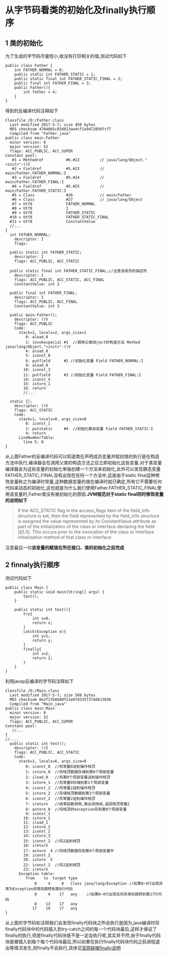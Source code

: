 # 从字节码看类的初始化及finally执行顺序

## 1 类的初始化

为了生成的字节码尽量短小,故没有打印相关的值,测试代码如下

```
public class Father {
	int FATHER_NORMAL = 0;
	public static int FATHER_STATIC = 1;
	public static final int FATHER_STATIC_FINAL = 2;
	public final int FATHER_FINAL = 3;
	public Father(){
		int father = 4;
	}
}
```

得到的反编译代码注释如下

```
Classfile /D:/Father.class
  Last modified 2017-5-7; size 450 bytes
  MD5 checksum 47040b5c83d813ae4cf1a9472056fcf7
  Compiled from "Father.java"
public class main.Father
  minor version: 0
  major version: 52
  flags: ACC_PUBLIC, ACC_SUPER
Constant pool:
   #1 = Methodref          #6.#22         // java/lang/Object."<init>":()V
   #2 = Fieldref           #5.#23         // main/Father.FATHER_NORMAL:I
   #3 = Fieldref           #5.#24         // main/Father.FATHER_FINAL:I
   #4 = Fieldref           #5.#25         // main/Father.FATHER_STATIC:I
   #5 = Class              #26            // main/Father
   #6 = Class              #27            // java/lang/Object
   #7 = Utf8               FATHER_NORMAL
   #8 = Utf8               I
   #9 = Utf8               FATHER_STATIC
  #10 = Utf8               FATHER_STATIC_FINAL
  #11 = Utf8               ConstantValue 
  //...
{
  int FATHER_NORMAL;
    descriptor: I
    flags:

  public static int FATHER_STATIC;
    descriptor: I
    flags: ACC_PUBLIC, ACC_STATIC

  public static final int FATHER_STATIC_FINAL;//注意该成员的描述符
    descriptor: I
    flags: ACC_PUBLIC, ACC_STATIC, ACC_FINAL
    ConstantValue: int 2

  public final int FATHER_FINAL;
    descriptor: I
    flags: ACC_PUBLIC, ACC_FINAL
    ConstantValue: int 3

  public main.Father();
    descriptor: ()V
    flags: ACC_PUBLIC
    Code:
      stack=2, locals=2, args_size=1
         0: aload_0
         1: invokespecial #1  //调用父类Object的构造方法 Method java/lang/Object."<init>":()V
         4: aload_0
         5: iconst_0
         6: putfield      #2 //初始化变量 Field FATHER_NORMAL:I
         9: aload_0
        10: iconst_3
        11: putfield      #3 //初始化变量 Field FATHER_FINAL:I
        14: iconst_4
        15: istore_1
        16: return
        //...

  static {};
    descriptor: ()V
    flags: ACC_STATIC
    Code:
      stack=1, locals=0, args_size=0
         0: iconst_1
         1: putstatic     #4  //初始化静态变量 Field FATHER_STATIC:I
         4: return
      LineNumberTable:
        line 5: 0
}
```

从上面Father的反编译代码可以知道类在声明成员变量并赋初值的执行是在构造方法中执行,编译器会在调用父类的构造方法之后立即初始化这些变量.对于类变量编译器会为这些变量的初始化单独创建一个方法来初始化,此外可以发现静态变量FATHER_STATIC_FINAL没有出现在任何一个方法中,这是由于static final这种修饰变量称之为编译时常量,这种数据变量的值在编译时就已确定,所有它不需要任何代码来动态的初始化,这也就是为什么我们使用Father.FATHER_STATIC_FINAL使用该变量时,Father类没有被初始化的原因.**JVM规范对于static final同时修饰变量的说明如下**

>If the ACC_STATIC flag in the access_flags item of the field_info structure is set, then the field represented by the field_info structure is assigned the value represented by its ConstantValue attribute as part of the initialization of the class or interface declaring the field (§5.5). This occurs prior to the invocation of the class or interface initialization method of that class or interface

注意最后一句**该变量的赋值在所在接口、类的初始化之前完成**

## 2 finnaly执行顺序

测试代码如下

```
public class Main {
	public static void main(String[] args) {
		test();
	}
	
	public static int test(){
		try{
			int x=0;
			return x;
		}
		catch(Exception e){
			int y=1;
			return y;
		}
		finally{
			int z=2;
			return 2;
		}
	}
}
```

利用javap反编译的字节码注释如下

```
Classfile /D:/Main.class
  Last modified 2017-5-7; size 508 bytes
  MD5 checksum 8e2f1fb8680f21e07d3357374d813656
  Compiled from "Main.java"
public class main.Main
  minor version: 0
  major version: 52
  flags: ACC_PUBLIC, ACC_SUPER
Constant pool:
   //...
{
//....
  public static int test();
    descriptor: ()I
    flags: ACC_PUBLIC, ACC_STATIC
    Code:
      stack=1, locals=6, args_size=0
         0: iconst_0  //将常量0送到操作栈顶
         1: istore_0  //将栈顶数据存储到第0个局部变量
         2: iload_0   //将第0个局部变量送到操作栈顶
         3: istore_1  //将常量0存储到第1个局部变量
         4: iconst_2  //将常量2送到操作栈顶
         5: istore_2  //存储栈顶数据到第2个局部变量
         6: iconst_2  //将常量2送到操作栈顶
         7: ireturn   //结束函数调用,推出该栈帧,返回栈顶常量2
         8: astore_0  //将栈顶的exception存到第0个局部变量
         9: iconst_1
        10: istore_1
        11: iload_1
        12: istore_2
        13: iconst_2
        14: istore_3
        15: iconst_2  //将2送到栈顶
        16: ireturn
        17: astore  4 //将栈顶数据存到第4个局部变量中
        19: iconst_2
        20: istore  5
        22: iconst_2  //将2送到栈顶
        23: ireturn
      Exception table:
         from    to  target type
             0     4     8   Class java/lang/Exception //如果0~4行出现异常为Exception异常则跳转到第8行代码
             0     4    17   any    //如果0~4行出现任何异常则跳转到第17行代码
             8    13    17   any    
            17    19    17   any
}
```

从上面的字节码和注释我们会发现finally代码快之所会执行是因为,java编译时将finally代码块中的代码插入到try-catch之间的每一个代码块最后,这样才保证了finally的执行,但是finally代码块是不是一定会执行呢,其实并不然,由于finally代码块是被插入到每个每个代码块最后,所以如果在执行finally代码块代码之前进程退出等情况发生,则finally不会执行,具体见[官网链接finally说明](https://docs.oracle.com/javase/tutorial/essential/exceptions/finally.html)
